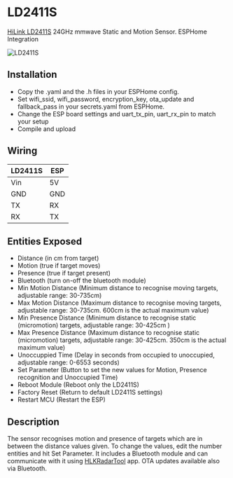 # LD2411S
[HiLink LD2411S](http://aliexpress.com/item/1005005570708923.html) 24GHz mmwave Static and Motion Sensor. ESPHome Integration

![LD2411S](https://www.hlktech.net/res/_cache/auto/14/1459.png)

## Installation
* Copy the .yaml and the .h files in your ESPHome config. 
* Set wifi_ssid, wifi_password, encryption_key, ota_update and fallback_pass in your secrets.yaml from ESPHome.
* Change the ESP board settings and uart_tx_pin, uart_rx_pin to match your setup
* Compile and upload

## Wiring
LD2411S | ESP | 
-------- | -------- |
Vin | 5V | 
GND | GND |
TX | RX |
RX | TX  | 

## Entities Exposed
* Distance (in cm from target)
* Motion (true if target moves)
* Presence (true if target present)
* Bluetooth (turn on-off the bluetooth module)
* Min Motion Distance (Minimum distance to recognise moving targets, adjustable range: 30-735cm)
* Max Motion Distance (Maximum distance to recognise moving targets, adjustable range: 30-735cm. 600cm is the actual maximum value)
* Min Presence Distance (Minimum distance to recognise static (micromotion) targets, adjustable range: 30-425cm )
* Max Presence Distance (Maximum distance to recognise static (micromotion) targets, adjustable range: 30-425cm. 350cm is the actual maximum value)
* Unoccuppied Time (Delay in seconds from occupied to unoccupied, adjustable range: 0-6553 seconds)
* Set Parameter (Button to set the new values for Motion, Presence recognition and Unoccupied Time)
* Reboot Module (Reboot only the LD2411S)
* Factory Reset (Return to default LD2411S settings)
* Restart MCU (Restart the ESP)

## Description
The sensor recognises motion and presence of targets which are in between the distance values given. To change the values, edit the number entities and hit Set Parameter. 
It includes a Bluetooth module and can communicate with it using [HLKRadarTool](https://www.pgyer.com/Lq8p) app.
OTA updates available also via Bluetooth.
